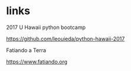 # links

2017 U Hawaii python bootcamp

https://github.com/leouieda/python-hawaii-2017

Fatiando a Terra

https://www.fatiando.org
